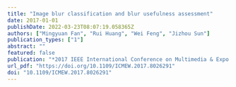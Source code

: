 ```yaml
---
title: "Image blur classification and blur usefulness assessment"
date: 2017-01-01
publishDate: 2022-03-23T08:07:19.058365Z
authors: ["Mingyuan Fan", "Rui Huang", "Wei Feng", "Jizhou Sun"]
publication_types: ["1"]
abstract: ""
featured: false
publication: "*2017 IEEE International Conference on Multimedia & Expo Workshops, ICME Workshops, Hong Kong, China, July 10-14, 2017*"
url_pdf: "https://doi.org/10.1109/ICMEW.2017.8026291"
doi: "10.1109/ICMEW.2017.8026291"
---
```


